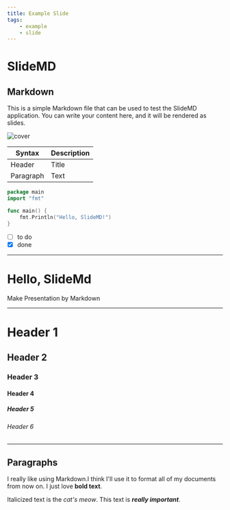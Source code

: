 ```yaml
---
title: Example Slide
tags:
    - example
    - slide
---
```


# SlideMD

## Markdown <!-- .hover:bg-red-500 .bg-blue-200 -->

This is a simple Markdown file that can be used to test the SlideMD application. You can write your content here, and it will be rendered as slides.

![cover](/lorem.png)

| Syntax      | Description |
| - | - |
| Header      | Title       |
| Paragraph   | Text        |

```go
package main
import "fmt"

func main() {
    fmt.Println("Hello, SlideMD!")
}
```

- [ ] to do
- [x] done

---

# Hello, SlideMd <!-- .text-red-500 .test -->

Make Presentation by Markdown

---

<!-- @class: !bg-blue-100 dark:!bg-gray-500 -->

# Header 1

## Header 2

### Header 3

#### Header 4

##### Header 5

###### Header 6

---

## Paragraphs

I really like using Markdown.I think I'll use it to format all of my documents from now on.
I just love **bold text**.

Italicized text is the *cat's meow*.
This text is ***really important***.
